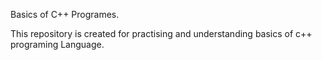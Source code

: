 Basics of C++ Programes.

This repository is created for practising and understanding basics of c++ programing Language.